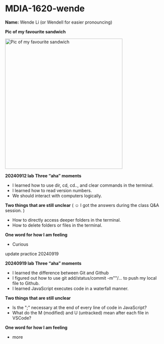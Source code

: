 # MDIA-1620-wende

**Name:** Wende Li (or Wendell for easier pronouncing)

**Pic of my favourite sandwich**

<img src="https://github.com/user-attachments/assets/94528bc1-bead-410e-b701-e2f8efbc79d1" alt="Pic of my favourite sandwich" width="382" height="424"><br>

**20240912 lab**
**Three “aha” moments**
- I learned how to use dir, cd, cd.., and clear commands in the terminal.
- I learned how to read version numbers.
- We should interact with computers logically.

**Two things that are still unclear** ( :relaxed: I got the answers during the class Q&A session. )
- How to directly access deeper folders in the terminal.
- How to delete folders or files in the terminal.

**One word for how I am feeling**
- Curious

update practice 20240919

**20240919 lab**
**Three “aha” moments**
- I learned the difference between Git and Github
- I figured out how to use git add/status/commit -m""/... to push my local file to Github.
- I learned JavaScript executes code in a waterfall manner.

**Two things that are still unclear** 
- Is the ";" necessary at the end of every line of code in JavaScript?
- What do the M (modified) and U (untracked) mean after each file in VSCode?

**One word for how I am feeling**
- more
